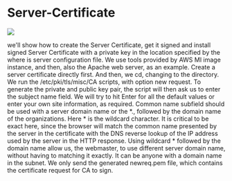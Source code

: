 # Server-Certificate


<img src="https://github.com/kabir55/Server-Certificate/blob/master/Install%20server%20certificate.PNG"> 


we'll show how to create the Server Certificate, get it signed and
install signed Server Certificate with a private key
in the location specified by the where is server configuration file.
We use tools provided by AWS MI image instance,
and then, also the Apache web server, as an example.
Create a server certificate directly first.
And then, we cd, changing to the directory.
We run the /etc/pki/tls/misc/CA scripts,
with option new request.
To generate the private and public key pair,
the script will then ask us to enter the subject name field.
We will try to hit Enter for all the default values or
enter your own site information, as required.
Common name subfield should be used
with a server domain name or the *.,
followed by the domain name of the organizations.
Here * is the wildcard character.
It is critical to be exact here, since the browser
will match the common name presented by the server
in the certificate with the DNS reverse lookup of
the IP address used by the server in the HTTP response.
Using wildcard * followed by the domain name allow us,
the webmaster, to use different server domain name,
without having to matching it exactly.
It can be anyone with a domain name in the subnet.
We only send the generated newreq.pem file,
which contains the certificate request for CA to sign. 
